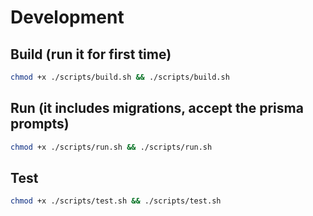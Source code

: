 # Development


## Build (run it for first time)
```bash
chmod +x ./scripts/build.sh && ./scripts/build.sh
```

## Run (it includes migrations, accept the prisma prompts)
```bash
chmod +x ./scripts/run.sh && ./scripts/run.sh
```


## Test
```bash
chmod +x ./scripts/test.sh && ./scripts/test.sh
```


